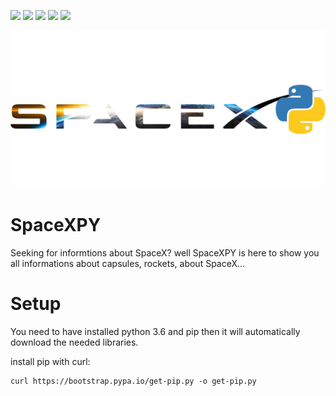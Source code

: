 <img src="https://img.shields.io/badge/Python-3776AB?style=for-the-badge&logo=python&logoColor=white" /> <img src="https://img.shields.io/github/issues/Kiirx/SpaceXPY.svg" /> <img src="https://img.shields.io/github/issues-closed/Kiirx/SpaceXPY.svg"/> <img src="https://img.shields.io/github/issues-pr/Kiirx/SpaceXPY.svg" /> <img src="https://img.shields.io/github/license/Kiirx/SpaceXPY.svg" />

![Logo-Image](https://github.com/Kiirx/SpaceXPY/blob/main/images/SpaceXPYlogo.png)

# SpaceXPY
Seeking for informtions about SpaceX? well SpaceXPY is here to show you all informations about capsules, rockets, about SpaceX...

# Setup
You need to have installed python 3.6 and pip
then it will automatically download the needed libraries.

install pip with curl:
```curl
curl https://bootstrap.pypa.io/get-pip.py -o get-pip.py
```
